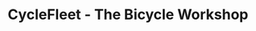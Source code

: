 ---
title: "CycleFleet - The Bicycle Workshop"
url: /great-missenden/cyclefleet-the-bicycle-workshop/
shop: Fahrrad
---
